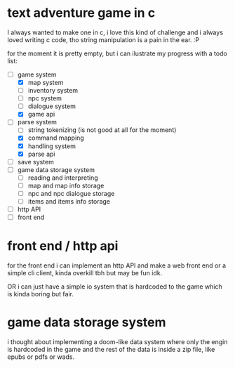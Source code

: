 # text adventure game in c
I always wanted to make one in c, i love this kind of challenge
and i always loved writing c code, tho string manipulation is
a pain in the ear. :P

for the moment it is pretty empty, but i can ilustrate
my progress with a todo list:
- [ ] game system
    - [x] map system
    - [ ] inventory system
    - [ ] npc system
    - [ ] dialogue system
    - [x] game api
- [ ] parse system
    - [ ] string tokenizing (is not good at all for the moment)
    - [x] command mapping
    - [x] handling system
    - [x] parse api
- [ ] save system
- [ ] game data storage system
    - [ ] reading and interpreting
    - [ ] map and map info storage
    - [ ] npc and npc dialogue storage
    - [ ] items and items info storage
- [ ] http API
- [ ] front end

# front end / http api
for the front end i can implement an http API and make a web
front end or a simple cli client, kinda overkill tbh but may be
fun idk.

OR i can just have a simple io system that is hardcoded to the
game which is kinda boring but fair.

# game data storage system
i thought about implementing a doom-like data system where only
the engin is hardcoded in the game and the rest of the data is inside
a zip file, like epubs or pdfs or wads.
